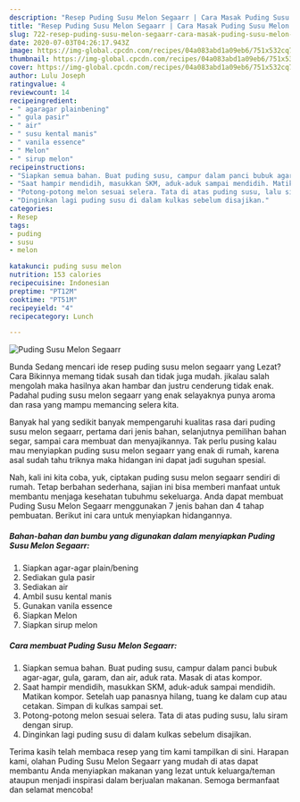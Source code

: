 ```yaml
---
description: "Resep Puding Susu Melon Segaarr | Cara Masak Puding Susu Melon Segaarr Yang Sedap"
title: "Resep Puding Susu Melon Segaarr | Cara Masak Puding Susu Melon Segaarr Yang Sedap"
slug: 722-resep-puding-susu-melon-segaarr-cara-masak-puding-susu-melon-segaarr-yang-sedap
date: 2020-07-03T04:26:17.943Z
image: https://img-global.cpcdn.com/recipes/04a083abd1a09eb6/751x532cq70/puding-susu-melon-segaarr-foto-resep-utama.jpg
thumbnail: https://img-global.cpcdn.com/recipes/04a083abd1a09eb6/751x532cq70/puding-susu-melon-segaarr-foto-resep-utama.jpg
cover: https://img-global.cpcdn.com/recipes/04a083abd1a09eb6/751x532cq70/puding-susu-melon-segaarr-foto-resep-utama.jpg
author: Lulu Joseph
ratingvalue: 4
reviewcount: 14
recipeingredient:
- " agaragar plainbening"
- " gula pasir"
- " air"
- " susu kental manis"
- " vanila essence"
- " Melon"
- " sirup melon"
recipeinstructions:
- "Siapkan semua bahan. Buat puding susu, campur dalam panci bubuk agar-agar, gula, garam, dan air, aduk rata. Masak di atas kompor."
- "Saat hampir mendidih, masukkan SKM, aduk-aduk sampai mendidih. Matikan kompor. Setelah uap panasnya hilang, tuang ke dalam cup atau cetakan. Simpan di kulkas sampai set."
- "Potong-potong melon sesuai selera. Tata di atas puding susu, lalu siram dengan sirup."
- "Dinginkan lagi puding susu di dalam kulkas sebelum disajikan."
categories:
- Resep
tags:
- puding
- susu
- melon

katakunci: puding susu melon 
nutrition: 153 calories
recipecuisine: Indonesian
preptime: "PT12M"
cooktime: "PT51M"
recipeyield: "4"
recipecategory: Lunch

---
```



![Puding Susu Melon Segaarr](https://img-global.cpcdn.com/recipes/04a083abd1a09eb6/751x532cq70/puding-susu-melon-segaarr-foto-resep-utama.jpg)

Bunda Sedang mencari ide resep puding susu melon segaarr yang Lezat? Cara Bikinnya memang tidak susah dan tidak juga mudah. jikalau salah mengolah maka hasilnya akan hambar dan justru cenderung tidak enak. Padahal puding susu melon segaarr yang enak selayaknya punya aroma dan rasa yang mampu memancing selera kita.

Banyak hal yang sedikit banyak mempengaruhi kualitas rasa dari puding susu melon segaarr, pertama dari jenis bahan, selanjutnya pemilihan bahan segar, sampai cara membuat dan menyajikannya. Tak perlu pusing kalau mau menyiapkan puding susu melon segaarr yang enak di rumah, karena asal sudah tahu triknya maka hidangan ini dapat jadi suguhan spesial.




Nah, kali ini kita coba, yuk, ciptakan puding susu melon segaarr sendiri di rumah. Tetap berbahan sederhana, sajian ini bisa memberi manfaat untuk membantu menjaga kesehatan tubuhmu sekeluarga. Anda dapat membuat Puding Susu Melon Segaarr menggunakan 7 jenis bahan dan 4 tahap pembuatan. Berikut ini cara untuk menyiapkan hidangannya.

<!--inarticleads1-->

##### Bahan-bahan dan bumbu yang digunakan dalam menyiapkan Puding Susu Melon Segaarr:

1. Siapkan  agar-agar plain/bening
1. Sediakan  gula pasir
1. Sediakan  air
1. Ambil  susu kental manis
1. Gunakan  vanila essence
1. Siapkan  Melon
1. Siapkan  sirup melon




<!--inarticleads2-->

##### Cara membuat Puding Susu Melon Segaarr:

1. Siapkan semua bahan. Buat puding susu, campur dalam panci bubuk agar-agar, gula, garam, dan air, aduk rata. Masak di atas kompor.
1. Saat hampir mendidih, masukkan SKM, aduk-aduk sampai mendidih. Matikan kompor. Setelah uap panasnya hilang, tuang ke dalam cup atau cetakan. Simpan di kulkas sampai set.
1. Potong-potong melon sesuai selera. Tata di atas puding susu, lalu siram dengan sirup.
1. Dinginkan lagi puding susu di dalam kulkas sebelum disajikan.




Terima kasih telah membaca resep yang tim kami tampilkan di sini. Harapan kami, olahan Puding Susu Melon Segaarr yang mudah di atas dapat membantu Anda menyiapkan makanan yang lezat untuk keluarga/teman ataupun menjadi inspirasi dalam berjualan makanan. Semoga bermanfaat dan selamat mencoba!
